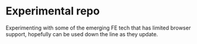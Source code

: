 # Experimental repo

Experimenting with some of the emerging FE tech that has limited browser support, hopefully can be used down the line as they update.
